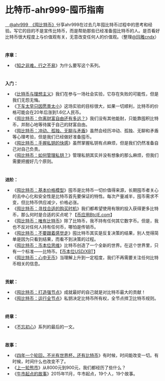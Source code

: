 # 比特币-ahr999-囤币指南

 [　@ahr999　](https://weibo.com/ahr999)[《囤比特币》](http://ahr999.com/xubtc.htm)分享ahr999在过去几年囤比特币过程中的思考和经验。写它的目的不是宣传比特币，而是帮助那些已经准备囤比特币的人。是否看好比特币很大程度上与价值观有关，无意改变任何人的价值观。（整理[@玛雅cndx](http://jdoge.com/)）

#

**序章：**

*   《[知之非难，行之不易](https://coxxa.github.io/bitcoin-ahr999-HODL/#/xu-zhang)》为什么要写这个系列。

#

**入门：**

*   《[比特币与理想主义](https://coxxa.github.io/bitcoin-ahr999-HODL/#/di-yi-zhang)》我们在参与一场社会实验，它存在失败的可能性，但是我们无怨无悔。
*   《[下车太早只因愿景太小](https://coxxa.github.io/bitcoin-ahr999-HODL/#/di-er-zhang)》这场实验的目标很大，如果一切顺利，比特币的价格可能会在20年后涨到1.6亿人民币。
*   《[囤比特币：你离财富自由还有多远？](https://coxxa.github.io/bitcoin-ahr999-HODL/#/di-san-zhang)》我们没有其他能耐，只能靠囤积比特币，并耐心地等待属于自己的财富自由。
*   《[囤比特币：冲动、孤独、无聊与矛盾](https://coxxa.github.io/bitcoin-ahr999-HODL/#/di-si-zhang)》虽然会经历冲动、孤独、无聊和矛盾等心理考验，但是我们已经做好准备囤币。
*   《[囤比特币：手握私钥的快感](https://coxxa.github.io/bitcoin-ahr999-HODL/#/di-wu-zhang)》虽然掌握私钥有点麻烦，但是我们仍然准备自己对自己负责。
*   《[囤比特币：如何管理私钥？](https://coxxa.github.io/bitcoin-ahr999-HODL/#/di-liu-zhang)》管理私钥其实并没有想象的那么麻烦，但我们需要把握好几个原则。

#

**进阶：**

*   《[囤比特币：基本价格模型](https://coxxa.github.io/bitcoin-ahr999-HODL/#/di-qi-zhang)》囤币是比特币一切价值得来源，长期囤币者关心的去中心化和安全性是比特币首先要保证的特性。每次产量减半，囤币需求不变，但比特币供应减少，价格必涨。
*   《[囤比特币：寻找合适的购买时机](https://coxxa.github.io/bitcoin-ahr999-HODL/#/di-ba-zhang)》我们都希望使用有限的投入获得更多比特币，那么何时是合适的买点呢？【[币应用BtcIE.com](http://btcie.com)】
*   《[囤比特币：唯有比特币](https://coxxa.github.io/bitcoin-ahr999-HODL/#/di-jiu-zhang)》除了比特币，我不持有任何其它数字币。但是，我也不反对任何人持有任何币，哪怕是传销币。
*   《[囤比特币：不要跟着感觉走](https://coxxa.github.io/bitcoin-ahr999-HODL/#/di-shi-zhang)》囤比特币其实是反复决策的结果，别人觉得简单是因为只看到结果，而看不到决策的过程。
*   《[囤比特币：币本位思维](https://coxxa.github.io/bitcoin-ahr999-HODL/#/di-shi-yi-zhang)》比特币创造了一个全新的世界。在这个世界里，只有一个标准——比特币。【[币本位USD/XBT](http://btcie.com/btc)】
*   《[囤比特币：心中无币](https://coxxa.github.io/bitcoin-ahr999-HODL/#/di-shi-er-zhang)》当理解上升到一定程度，我们不再需要关注任何比特币相关的信息。

#

**贡献：**

*   《[囤比特币：打造强节点](https://coxxa.github.io/bitcoin-ahr999-HODL/#/di-shi-san-zhang)》成就最好的自己就是对比特币最大的贡献！
*   《[囤比特币：运行全节点](https://coxxa.github.io/bitcoin-ahr999-HODL/#/di-shi-si-zhang)》私钥决定比特币所有权，全节点捍卫比特币规则。

#

**终章：**

*   《[不忘初心](https://coxxa.github.io/bitcoin-ahr999-HODL/#/zhong-zhang)》系列的最后的一文。

#

**故事：**

*   《[四年一个轮回，不光有世界杯，还有比特币](https://coxxa.github.io/bitcoin-ahr999-HODL/#/gu-shi-yi)》有时候，时间能改变一切。有时候，时间什么也改变不了。
*   《[上一轮熊市](https://coxxa.github.io/bitcoin-ahr999-HODL/#/gu-shi-er)》从8000元到900元，我们都经历了些什么？
*   《[牛市起点的故事](https://coxxa.github.io/bitcoin-ahr999-HODL/#/gu-shi-san)》2015年11月，牛市起点，19个人，19个故事。

